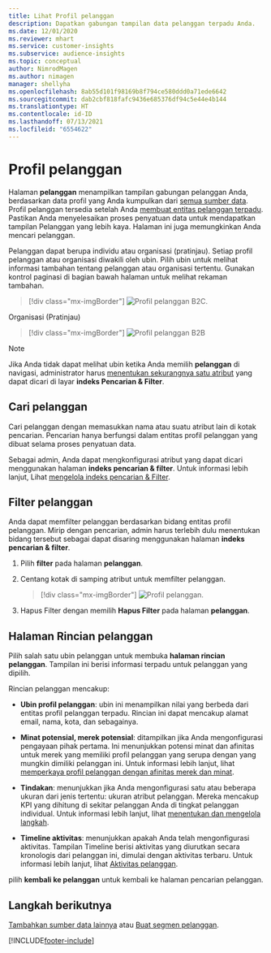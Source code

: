 ```yaml
---
title: Lihat Profil pelanggan
description: Dapatkan gabungan tampilan data pelanggan terpadu Anda.
ms.date: 12/01/2020
ms.reviewer: mhart
ms.service: customer-insights
ms.subservice: audience-insights
ms.topic: conceptual
author: NimrodMagen
ms.author: nimagen
manager: shellyha
ms.openlocfilehash: 8ab55d101f98169b8f794ce580ddd0a71ede6642
ms.sourcegitcommit: dab2cbf818fafc9436e685376df94c5e44e4b144
ms.translationtype: HT
ms.contentlocale: id-ID
ms.lasthandoff: 07/13/2021
ms.locfileid: "6554622"
---
```

# <a name="customer-profiles"></a>Profil pelanggan

Halaman **pelanggan** menampilkan tampilan gabungan pelanggan Anda, berdasarkan data profil yang Anda kumpulkan dari [semua sumber data](data-sources.md). Profil pelanggan tersedia setelah Anda [membuat entitas pelanggan terpadu](data-unification.md). Pastikan Anda menyelesaikan proses penyatuan data untuk mendapatkan tampilan Pelanggan yang lebih kaya. Halaman ini juga memungkinkan Anda mencari pelanggan.

Pelanggan dapat berupa individu atau organisasi (pratinjau). Setiap profil pelanggan atau organisasi diwakili oleh ubin. Pilih ubin untuk melihat informasi tambahan tentang pelanggan atau organisasi tertentu. Gunakan kontrol paginasi di bagian bawah halaman untuk melihat rekaman tambahan.

> [!div class="mx-imgBorder"] 
> ![Profil pelanggan B2C.](media/profiles-customers.png "Profil pelanggan B2C")

Organisasi (Pratinjau)
> [!div class="mx-imgBorder"] 
> ![Profil pelanggan B2B](media/profile-customers-b2b.png "Profil pelanggan B2B")

> [!NOTE]
> Jika Anda tidak dapat melihat ubin ketika Anda memilih **pelanggan** di navigasi, administrator harus [menentukan sekurangnya satu atribut](search-filter-index.md) yang dapat dicari di layar **indeks Pencarian & Filter**.

## <a name="search-for-customers"></a>Cari pelanggan

Cari pelanggan dengan memasukkan nama atau suatu atribut lain di kotak pencarian. Pencarian hanya berfungsi dalam entitas profil pelanggan yang dibuat selama proses penyatuan data.

Sebagai admin, Anda dapat mengkonfigurasi atribut yang dapat dicari menggunakan halaman **indeks pencarian & filter**. Untuk informasi lebih lanjut, Lihat [mengelola indeks pencarian & Filter](search-filter-index.md).

## <a name="filter-customers"></a>Filter pelanggan

Anda dapat memfilter pelanggan berdasarkan bidang entitas profil pelanggan. Mirip dengan pencarian, admin harus terlebih dulu menentukan bidang tersebut sebagai dapat disaring menggunakan halaman **indeks pencarian & filter**.

1. Pilih **filter** pada halaman **pelanggan**.

2. Centang kotak di samping atribut untuk memfilter pelanggan.

   > [!div class="mx-imgBorder"] 
   > ![Profil pelanggan.](media/profiles-customers3.png "Profil pelanggan")

3. Hapus Filter dengan memilih **Hapus Filter** pada halaman **pelanggan**.

##  <a name="customer-details-page"></a>Halaman Rincian pelanggan

Pilih salah satu ubin pelanggan untuk membuka **halaman rincian pelanggan**. Tampilan ini berisi informasi terpadu untuk pelanggan yang dipilih.

Rincian pelanggan mencakup:

-   **Ubin profil pelanggan**: ubin ini menampilkan nilai yang berbeda dari entitas profil pelanggan terpadu. Rincian ini dapat mencakup alamat email, nama, kota, dan sebagainya. 

-   **Minat potensial, merek potensial**: ditampilkan jika Anda mengonfigurasi pengayaan pihak pertama. Ini menunjukkan potensi minat dan afinitas untuk merek yang memiliki profil pelanggan yang serupa dengan yang mungkin dimiliki pelanggan ini. Untuk informasi lebih lanjut, lihat [memperkaya profil pelanggan dengan afinitas merek dan minat](enrichment-microsoft.md).

-   **Tindakan**: menunjukkan jika Anda mengonfigurasi satu atau beberapa ukuran dari jenis tertentu: ukuran atribut pelanggan. Mereka mencakup KPI yang dihitung di sekitar pelanggan Anda di tingkat pelanggan individual. Untuk informasi lebih lanjut, lihat [menentukan dan mengelola langkah](measures.md).

-   **Timeline aktivitas**: menunjukkan apakah Anda telah mengonfigurasi aktivitas. Tampilan Timeline berisi aktivitas yang diurutkan secara kronologis dari pelanggan ini, dimulai dengan aktivitas terbaru. Untuk informasi lebih lanjut, lihat [Aktivitas pelanggan](activities.md).

pilih **kembali ke pelanggan** untuk kembali ke halaman pencarian pelanggan.

## <a name="next-steps"></a>Langkah berikutnya

[Tambahkan sumber data lainnya](data-sources.md) atau [Buat segmen pelanggan](segments.md).


[!INCLUDE[footer-include](../includes/footer-banner.md)]
